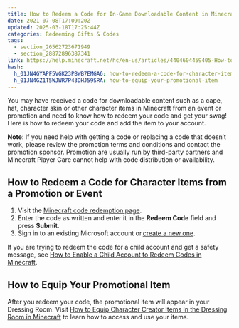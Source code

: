 ```yaml
---
title: How to Redeem a Code for In-Game Downloadable Content in Minecraft
date: 2021-07-08T17:09:20Z
updated: 2025-03-18T17:25:44Z
categories: Redeeming Gifts & Codes
tags:
  - section_26562723671949
  - section_28872896387341
link: https://help.minecraft.net/hc/en-us/articles/4404604459405-How-to-Redeem-a-Code-for-In-Game-Downloadable-Content-in-Minecraft
hash:
  h_01JN4GYAPF5VGK23PBWB7EMGA6: how-to-redeem-a-code-for-character-items-from-a-promotion-or-event
  h_01JN4GZ1T5WJWR7P43DHJ59SRA: how-to-equip-your-promotional-item
---
```


You may have received a code for downloadable content such as a cape, hat, character skin or other character items in Minecraft from an event or promotion and need to know how to redeem your code and get your swag! Here is how to redeem your code and add the item to your account.

**Note**: If you need help with getting a code or replacing a code that doesn’t work, please review the promotion terms and conditions and contact the promotion sponsor. Promotion are usually run by third-party partners and Minecraft Player Care cannot help with code distribution or availability.

## How to Redeem a Code for Character Items from a Promotion or Event

1.  Visit the [Minecraft code redemption page](https://www.minecraft.net/redeem).
2.  Enter the code as written and enter it in the **Redeem Code** field and press **Submit**.
3.  Sign in to an existing Microsoft account or [create a new one](../Account-Settings/Set-Up-Microsoft-Family-Accounts-for-Minecraft-Multiplayer-Games.md).

If you are trying to redeem the code for a child account and get a safety message, see [How to Enable a Child Account to Redeem Codes in Minecraft](../Account-Settings/How-to-Enable-a-Child-Account-to-Redeem-Codes-in-Minecraft.md).

## How to Equip Your Promotional Item

After you redeem your code, the promotional item will appear in your Dressing Room. Visit [How to Equip Character Creator Items in the Dressing Room in Minecraft](https://help.minecraft.net/hc/en-us/articles/26601238964621) to learn how to access and use your items.
